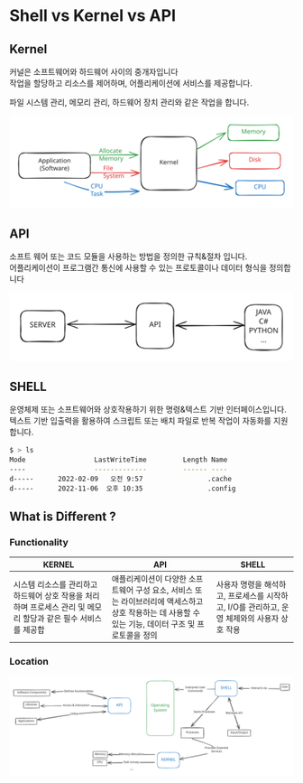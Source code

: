 # Shell vs Kernel vs API

## Kernel

커널은 소프트웨어와 하드웨어 사이의 중개자입니다\
작업을 할당하고 리소스를 제어하며, 어플리케이션에 서비스를 제공합니다.

파일 시스템 관리, 메모리 관리, 하드웨어 장치 관리와 같은 작업을 합니다.

<img src="../../.gitbook/assets/file.excalidraw (1) (1) (1) (1) (1) (1) (1) (1) (1) (1) (1) (1) (1) (1) (1) (1) (1) (1) (1) (1).svg" alt="" class="gitbook-drawing">

## API

소프트 웨어 또는 코드 모듈을 사용하는 방법을 정의한 규칙&절차 입니다.\
어플리케이션이 프로그램간 통신에 사용할 수 있는 프로토콜이나 데이터 형식을 정의합니다

<img src="../../.gitbook/assets/file.excalidraw (1) (1) (1) (1) (1) (1) (1) (1) (1) (1) (1) (1) (1) (1) (1) (1) (1) (1) (1) (1) (1).svg" alt="" class="gitbook-drawing">

## SHELL

운영체제 또는 소프트웨어와 상호작용하기 위한 명령&텍스트 기반 인터페이스입니다.\
텍스트 기반 입출력을 활용하여 스크립트 또는 배치 파일로 반복 작업이 자동화를 지원합니다.

```bash
$ > ls
Mode                 LastWriteTime         Length Name
----                 -------------         ------ ----
d-----      2022-02-09   오전 9:57                .cache
d-----      2022-11-06  오후 10:35                .config
```

## What is Different ?

### Functionality <a href="#bd-1-functionality" id="bd-1-functionality"></a>

| KERNEL                                                          | API                                                                                   | SHELL                                                  |
| --------------------------------------------------------------- | ------------------------------------------------------------------------------------- | ------------------------------------------------------ |
| 시스템 리소스를 관리하고 하드웨어 상호 작용을 처리하며 프로세스 관리 및 메모리 할당과 같은 필수 서비스를 제공합 | 애플리케이션이 다양한 소프트웨어 구성 요소, 서비스 또는 라이브러리에 액세스하고 상호 작용하는 데 사용할 수 있는 기능, 데이터 구조 및 프로토콜을 정의 | 사용자 명령을 해석하고, 프로세스를 시작하고, I/O를 관리하고, 운영 체제와의 사용자 상호 작용 |

### Location <a href="#bd-2-location" id="bd-2-location"></a>

<img src="../../.gitbook/assets/file.excalidraw (34).svg" alt="" class="gitbook-drawing">

